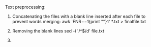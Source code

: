 Text preprocessing:

1. Concatenating the files with a blank line inserted after each file to prevent words merging:
awk 'FNR==1{print ""}1' *.txt > finalfile.txt

2. Removing the blank lines
sed -i '/^$/d' file.txt

3. 
